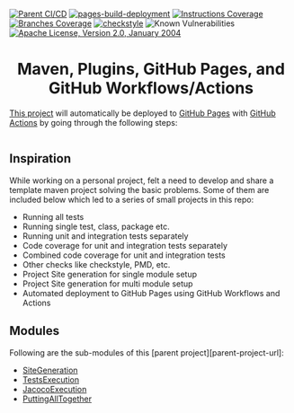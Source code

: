 [![Parent CI/CD](https://github.com/faisalazam/MavenInActionWithGitHubActions/actions/workflows/parent-build.yml/badge.svg)](https://github.com/faisalazam/MavenInActionWithGitHubActions/actions/workflows/parent-build.yml)
[![pages-build-deployment](https://github.com/faisalazam/MavenInActionWithGitHubActions/actions/workflows/pages/pages-build-deployment/badge.svg)](https://github.com/faisalazam/MavenInActionWithGitHubActions/actions/workflows/pages/pages-build-deployment)
[![Instructions Coverage](https://faisalazam.github.io/MavenInActionWithGitHubActions/INDIVIDUAL_MODULES/PuttingAllTogether/jacoco-merged/jacoco-resources/badges/jacoco.svg)](https://faisalazam.github.io/MavenInActionWithGitHubActions/INDIVIDUAL_MODULES/PuttingAllTogether/jacoco-merged/index.html)
[![Branches Coverage](https://faisalazam.github.io/MavenInActionWithGitHubActions/INDIVIDUAL_MODULES/PuttingAllTogether/jacoco-merged/jacoco-resources/badges/branches.svg)](https://faisalazam.github.io/MavenInActionWithGitHubActions/INDIVIDUAL_MODULES/PuttingAllTogether/jacoco-merged/index.html)
[![checkstyle](https://faisalazam.github.io/MavenInActionWithGitHubActions/INDIVIDUAL_MODULES/PuttingAllTogether/badges/checkstyle-result.svg)](https://faisalazam.github.io/MavenInActionWithGitHubActions/INDIVIDUAL_MODULES/PuttingAllTogether/checkstyle.html)
![Known Vulnerabilities](https://snyk.io/test/github/faisalazam/maveninactionwithgithubactions/badge.svg)
[![Apache License, Version 2.0, January 2004](https://img.shields.io/github/license/apache/maven.svg?label=License)](https://faisalazam.github.io/MavenInActionWithGitHubActions/LICENSE)

<h1 style="text-align:center">
  Maven, Plugins, GitHub Pages, and GitHub Workflows/Actions
</h1>

<p>
    <a href="https://faisalazam.github.io/MavenInActionWithGitHubActions/staging/index.html">This project</a> 
    will automatically be deployed to <a href="https://pages.github.com/">GitHub Pages</a> 
    with <a href="https://github.com/features/actions">GitHub Actions</a> by going through the following steps:
</p>
<p>
    <a href="https://github.com/faisalazam/MavenInActionWithGitHubActions/actions/workflows/putting-all-together.yml">
        <img src="https://github.com/faisalazam/MavenInActionWithGitHubActions/tree/master/.github/assets/putting-all-together.png" alt="" />
    </a>
</p>

## Inspiration
<p>
    While working on a personal project, felt a need to develop and share a template maven project solving 
    the basic problems. Some of them are included below which led to a series of small projects in this repo:
</p>
<ul>
    <li>Running all tests</li>
    <li>Running single test, class, package etc.</li>
    <li>Running unit and integration tests separately</li>
    <li>Code coverage for unit and integration tests separately</li>
    <li>Combined code coverage for unit and integration tests</li>
    <li>Other checks like checkstyle, PMD, etc.</li>
    <li>Project Site generation for single module setup</li>
    <li>Project Site generation for multi module setup</li>
    <li>Automated deployment to GitHub Pages using GitHub Workflows and Actions</li>
</ul>

## Modules
<p>
    Following are the sub-modules of this [parent project][parent-project-url]:
</p>

* [SiteGeneration][site-generation-url]
* [TestsExecution][tests-execution-url]
* [JacocoExecution][jacoco-execution-url]
* [PuttingAllTogether][putting-all-together-url]


<!-- MARKDOWN LINKS & IMAGES -->
<!-- https://www.markdownguide.org/basic-syntax/#reference-style-links -->
[parent-project-url]:https://faisalazam.github.io/MavenInActionWithGitHubActions/staging/index.html
[site-generation-url]:https://faisalazam.github.io/MavenInActionWithGitHubActions/staging/SiteGeneration/sitegeneration/index.html
[tests-execution-url]:https://faisalazam.github.io/MavenInActionWithGitHubActions/staging/TestsExecution/testsexecution/index.html
[jacoco-execution-url]:https://faisalazam.github.io/MavenInActionWithGitHubActions/staging/JacocoExecution/jacocoexecution/index.html
[putting-all-together-url]:https://faisalazam.github.io/MavenInActionWithGitHubActions/staging/PuttingAllTogether/puttingalltogether/index.html